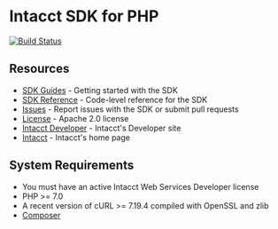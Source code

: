 # Intacct SDK for PHP

[![Build Status](https://travis-ci.org/Intacct/intacct-sdk-php.svg?branch=master)](https://travis-ci.org/Intacct/intacct-sdk-php)

## Resources

* [SDK Guides][sdk-homepage] - Getting started with the SDK
* [SDK Reference][sdk-reference] - Code-level reference for the SDK
* [Issues][sdk-issues] - Report issues with the SDK or submit pull requests
* [License][sdk-license] - Apache 2.0 license
* [Intacct Developer][ia-developer] - Intacct's Developer site
* [Intacct][intacct] - Intacct's home page

## System Requirements

* You must have an active Intacct Web Services Developer license
* PHP >= 7.0
* A recent version of cURL >= 7.19.4 compiled with OpenSSL and zlib
* [Composer](composer)


[intacct]: http://www.intacct.com
[ia-developer]: https://developer.intacct.com/
[sdk-homepage]: https://developer.intacct.com/tools/sdk-php/
[sdk-reference]: https://intacct.github.io/intacct-sdk-net/annotated.html
[sdk-issues]: https://github.com/Intacct/intacct-sdk-php/issues
[sdk-license]: http://www.apache.org/licenses/LICENSE-2.0
[composer]: https://getcomposer.org/
[packagist]: https://packagist.org/packages/intacct/intacct-sdk-php
